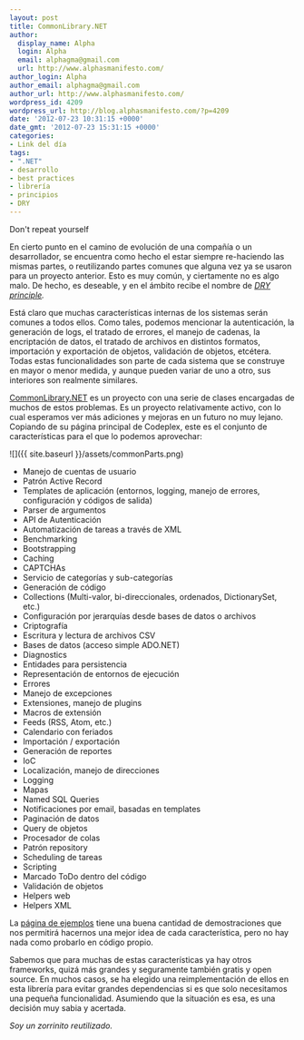 ```yaml
---
layout: post
title: CommonLibrary.NET
author:
  display_name: Alpha
  login: Alpha
  email: alphagma@gmail.com
  url: http://www.alphasmanifesto.com/
author_login: Alpha
author_email: alphagma@gmail.com
author_url: http://www.alphasmanifesto.com/
wordpress_id: 4209
wordpress_url: http://blog.alphasmanifesto.com/?p=4209
date: '2012-07-23 10:31:15 +0000'
date_gmt: '2012-07-23 15:31:15 +0000'
categories:
- Link del día
tags:
- ".NET"
- desarrollo
- best practices
- librería
- principios
- DRY
---
```

Don't repeat yourself


En cierto punto en el camino de evolución de una compañía o un desarrollador, se encuentra como hecho el estar siempre re-haciendo las mismas partes, o reutilizando partes comunes que alguna vez ya se usaron para un proyecto anterior. Esto es muy común, y ciertamente no es algo malo. De hecho, es deseable, y en el ámbito recibe el nombre de _[DRY principle](http://en.wikipedia.org/wiki/Don't_repeat_yourself)._

<!--more-->

Está claro que muchas características internas de los sistemas serán comunes a todos ellos. Como tales, podemos mencionar la autenticación, la generación de logs, el tratado de errores, el manejo de cadenas, la encriptación de datos, el tratado de archivos en distintos formatos, importación y exportación de objetos, validación de objetos, etcétera. Todas estas funcionalidades son parte de cada sistema que se construye en mayor o menor medida, y aunque pueden variar de uno a otro, sus interiores son realmente similares.

[CommonLibrary.NET](http://commonlibrarynet.codeplex.com/) es un proyecto con una serie de clases encargadas de muchos de estos problemas. Es un proyecto relativamente activo, con lo cual esperamos ver más adiciones y mejoras en un futuro no muy lejano. Copiando de su página principal de Codeplex, este es el conjunto de características para el que lo podemos aprovechar:

![]({{ site.baseurl }}/assets/commonParts.png)

- Manejo de cuentas de usuario
- Patrón Active Record
- Templates de aplicación (entornos, logging, manejo de errores, configuración y códigos de salida)
- Parser de argumentos
- API de Autenticación
- Automatización de tareas a través de XML
- Benchmarking
- Bootstrapping
- Caching
- CAPTCHAs
- Servicio de categorías y sub-categorías
- Generación de código
- Collections (Multi-valor, bi-direccionales, ordenados, DictionarySet, etc.)
- Configuración por jerarquías desde bases de datos o archivos
- Criptografía
- Escritura y lectura de archivos CSV
- Bases de datos (acceso simple ADO.NET)
- Diagnostics
- Entidades para persistencia
- Representación de entornos de ejecución
- Errores
- Manejo de excepciones
- Extensiones, manejo de plugins
- Macros de extensión
- Feeds (RSS, Atom, etc.)
- Calendario con feriados
- Importación / exportación
- Generación de reportes
- IoC
- Localización, manejo de direcciones
- Logging
- Mapas
- Named SQL Queries
- Notificaciones por email, basadas en templates
- Paginación de datos
- Query de objetos
- Procesador de colas
- Patrón repository
- Scheduling de tareas
- Scripting
- Marcado ToDo dentro del código
- Validación de objetos
- Helpers web
- Helpers XML

La [página de ejemplos](http://commonlibrarynet.codeplex.com/wikipage?title=Examples) tiene una buena cantidad de demostraciones que nos permitirá hacernos una mejor idea de cada característica, pero no hay nada como probarlo en código propio.

Sabemos que para muchas de estas características ya hay otros frameworks, quizá más grandes y seguramente también gratis y open source. En muchos casos, se ha elegido una reimplementación de ellos en esta librería para evitar grandes dependencias si es que solo necesitamos una pequeña funcionalidad. Asumiendo que la situación es esa, es una decisión muy sabia y acertada.

_Soy un zorrinito reutilizado._
